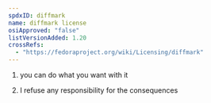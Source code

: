 ```yaml
---
spdxID: diffmark
name: diffmark license
osiApproved: "false"
listVersionAdded: 1.20
crossRefs: 
  - "https://fedoraproject.org/wiki/Licensing/diffmark"
---
```


1. you can do what you want with it

2. I refuse any responsibility for the consequences
